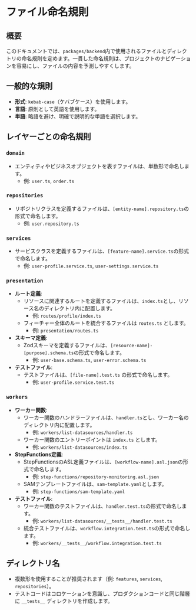 # ファイル命名規則

## 概要

このドキュメントでは、`packages/backend`内で使用されるファイルとディレクトリの命名規則を定めます。一貫した命名規則は、プロジェクトのナビゲーションを容易にし、ファイルの内容を予測しやすくします。

## 一般的な規則

- **形式**: `kebab-case`（ケバブケース）を使用します。
- **言語**: 原則として英語を使用します。
- **単語**: 略語を避け、明確で説明的な単語を選択します。

## レイヤーごとの命名規則

### `domain`

- エンティティやビジネスオブジェクトを表すファイルは、単数形で命名します。
  - 例: `user.ts`, `order.ts`

### `repositories`

- リポジトリクラスを定義するファイルは、`[entity-name].repository.ts`の形式で命名します。
  - 例: `user.repository.ts`

### `services`

- サービスクラスを定義するファイルは、`[feature-name].service.ts`の形式で命名します。
  - 例: `user-profile.service.ts`, `user-settings.service.ts`

### `presentation`

- **ルート定義**:
  - リソースに関連するルートを定義するファイルは、`index.ts`とし、リソース名のディレクトリ内に配置します。
    - 例: `routes/profile/index.ts`
  - フィーチャー全体のルートを統合するファイルは `routes.ts` とします。
    - 例: `presentation/routes.ts`
- **スキーマ定義**:
  - Zodスキーマを定義するファイルは、`[resource-name]-[purpose].schema.ts`の形式で命名します。
    - 例: `user-base.schema.ts`, `user-error.schema.ts`
- **テストファイル**:
  - テストファイルは、`[file-name].test.ts` の形式で命名します。
    - 例: `user-profile.service.test.ts`

### `workers`

- **ワーカー関数**:
  - ワーカー関数のハンドラーファイルは、`handler.ts`とし、ワーカー名のディレクトリ内に配置します。
    - 例: `workers/list-datasources/handler.ts`
  - ワーカー関数のエントリーポイントは `index.ts` とします。
    - 例: `workers/list-datasources/index.ts`
- **StepFunctions定義**:
  - StepFunctionsのASL定義ファイルは、`[workflow-name].asl.json`の形式で命名します。
    - 例: `step-functions/repository-monitoring.asl.json`
  - SAMテンプレートファイルは、`sam-template.yaml`とします。
    - 例: `step-functions/sam-template.yaml`
- **テストファイル**:
  - ワーカー関数のテストファイルは、`handler.test.ts`の形式で命名します。
    - 例: `workers/list-datasources/__tests__/handler.test.ts`
  - 統合テストファイルは、`workflow.integration.test.ts`の形式で命名します。
    - 例: `workers/__tests__/workflow.integration.test.ts`

## ディレクトリ名

- 複数形を使用することが推奨されます（例: `features`, `services`, `repositories`）。
- テストコードはコロケーションを意識し、プロダクションコードと同じ階層に `__tests__` ディレクトリを作成します。
